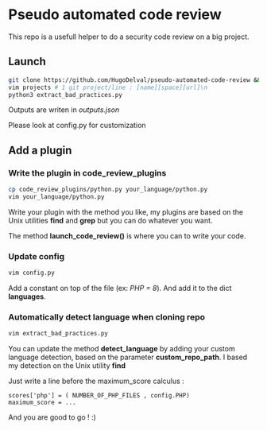 # Pseudo automated code review

This repo is a usefull helper to do a security code review on a big project.

## Launch

```bash
git clone https://github.com/HugoDelval/pseudo-automated-code-review && cd pseudo-automated-code-review 
vim projects # 1 git project/line : [name][space][url]\n
python3 extract_bad_practices.py
```

Outputs are writen in *outputs.json*

Please look at config.py for customization 

## Add a plugin

### Write the plugin in code_review_plugins

```bash
cp code_review_plugins/python.py your_language/python.py
vim your_language/python.py
```

Write your plugin with the method you like, my plugins are based on the Unix utilities **find** and **grep** but you can do whatever you want. 

The method **launch_code_review()** is where you can to write your code. 

### Update config

```bash
vim config.py
```

Add a constant on top of the file (ex: *PHP = 8*). And add it to the dict **languages**.

### Automatically detect language when cloning repo


```bash
vim extract_bad_practices.py
```

You can update the method **detect_language** by adding your custom language detection, based on the parameter **custom_repo_path**. I based my detection on the Unix utility **find**

Just write a line before the maximum_score calculus :

```python3
scores['php'] = ( NUMBER_OF_PHP_FILES , config.PHP)
maximum_score = ...
```

And you are good to go ! :)